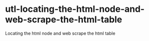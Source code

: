 # utl-locating-the-html-node-and-web-scrape-the-html-table
Locating the html node and web scrape the html table 
